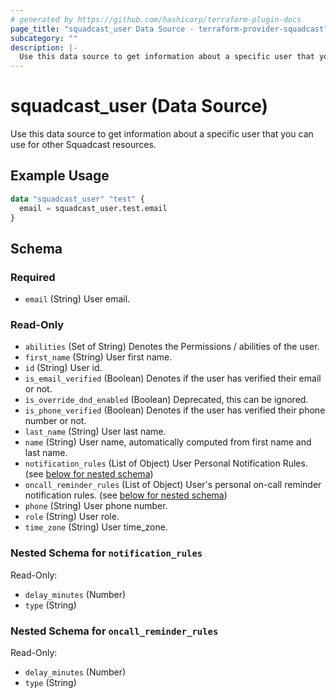 ```yaml
---
# generated by https://github.com/hashicorp/terraform-plugin-docs
page_title: "squadcast_user Data Source - terraform-provider-squadcast"
subcategory: ""
description: |-
  Use this data source to get information about a specific user that you can use for other Squadcast resources.
---
```


# squadcast_user (Data Source)

Use this data source to get information about a specific user that you can use for other Squadcast resources.

## Example Usage

```terraform
data "squadcast_user" "test" {
  email = squadcast_user.test.email
}
```

<!-- schema generated by tfplugindocs -->
## Schema

### Required

- `email` (String) User email.

### Read-Only

- `abilities` (Set of String) Denotes the Permissions / abilities of the user.
- `first_name` (String) User first name.
- `id` (String) User id.
- `is_email_verified` (Boolean) Denotes if the user has verified their email or not.
- `is_override_dnd_enabled` (Boolean) Deprecated, this can be ignored.
- `is_phone_verified` (Boolean) Denotes if the user has verified their phone number or not.
- `last_name` (String) User last name.
- `name` (String) User name, automatically computed from first name and last name.
- `notification_rules` (List of Object) User Personal Notification Rules. (see [below for nested schema](#nestedatt--notification_rules))
- `oncall_reminder_rules` (List of Object) User's personal on-call reminder notification rules. (see [below for nested schema](#nestedatt--oncall_reminder_rules))
- `phone` (String) User phone number.
- `role` (String) User role.
- `time_zone` (String) User time_zone.

<a id="nestedatt--notification_rules"></a>
### Nested Schema for `notification_rules`

Read-Only:

- `delay_minutes` (Number)
- `type` (String)


<a id="nestedatt--oncall_reminder_rules"></a>
### Nested Schema for `oncall_reminder_rules`

Read-Only:

- `delay_minutes` (Number)
- `type` (String)
